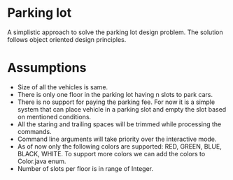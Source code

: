 # Parking lot
A simplistic approach to solve the parking lot design problem. The solution follows object oriented design principles.

# Assumptions

- Size of all the vehicles is same.
- There is only one floor in the parking lot having n slots to park cars.
- There is no support for paying the parking fee. For now it is a simple system that can place vehicle in a parking slot and empty the slot based on mentioned conditions.
- All the staring and trailing spaces will be trimmed while processing the commands.
- Command line arguments will take priority over the interactive mode.
- As of now only the following colors are supported: RED, GREEN, BLUE, BLACK, WHITE. To support more colors we can add the colors to Color.java enum.
- Number of slots per floor is in range of Integer.